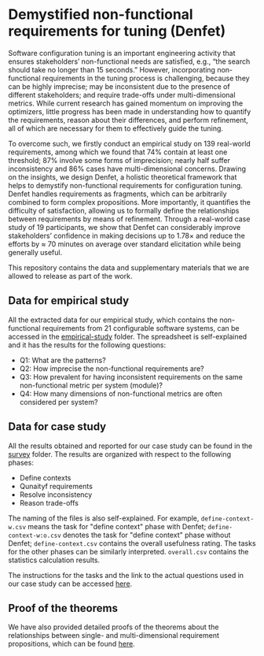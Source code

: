 # Demystified non-functional requirements for tuning (Denfet)


Software configuration tuning is an important engineering activity that ensures stakeholders’ non-functional needs are satisfied, e.g., “the search should take no longer than 15 seconds.” However, incorporating non-functional requirements in the tuning process is challenging, because they can be highly imprecise; may be inconsistent due to the presence of different stakeholders; and require trade-offs under multi-dimensional metrics. While current research has gained momentum on improving the optimizers, little progress has been made in understanding how to quantify the requirements, reason about their differences, and perform refinement, all of which are necessary for them to effectively guide the tuning. 

To overcome such, we firstly conduct an empirical study on 139 real-world requirements, among which we found that 74% contain at least one threshold; 87% involve some forms of imprecision; nearly half suffer inconsistency and 86% cases have multi-dimensional concerns. Drawing on the insights, we design Denfet, a holistic theoretical framework that helps to demystify non-functional requirements for configuration tuning. Denfet handles requirements as fragments, which can be arbitrarily combined to form complex propositions. More importantly, it quantifies the difficulty of satisfaction, allowing us to formally define the relationships between requirements by means of refinement. Through a real-world case study of 19 participants, we show that Denfet can considerably improve stakeholders’ confidence in making decisions up to 1.78× and reduce the efforts by ≈ 70 minutes on average over standard elicitation while being generally useful.

This repository contains the data and supplementary materials that we are allowed to release as part of the work.


## Data for empirical study

All the extracted data for our empirical study, which contains the non-functional requirements from 21 configurable software systems, can be accessed in the [empirical-study](https://github.com/csusera/denfet/tree/main/empirical-study) folder. The spreadsheet is self-explained and it has the results for the following questions:

- Q1: What are the patterns?
- Q2: How imprecise the non-functional requirements are?
- Q3: How prevalent for having inconsistent requirements on the same non-functional metric per system (module)?
- Q4: How many dimensions of non-functional metrics are often considered per system?

## Data for case study

All the results obtained and reported for our case study can be found in the [survey](https://github.com/csusera/denfet/tree/main/survey) folder. The results are organized with respect to the following phases:

- Define contexts
- Qunaityf requirements
- Resolve inconsistency
- Reason trade-offs

The naming of the files is also self-explained. For example, `define-context-w.csv` means the task for "define context" phase with Denfet; `define-context-w:o.csv` denotes the task for "define context" phase without Denfet; `define-context.csv` contains the overall usefulness rating. The tasks for the other phases can be similarly interpreted. `overall.csv` contains the statistics calculation results.

The instructions for the tasks and the link to the actual questions used in our case study can be accessed [here](https://github.com/csusera/denfet/blob/main/case-study-brief.pdf).

## Proof of the theorems

We have also provided detailed proofs of the theorems about the relationships between single- and multi-dimensional requirement propositions, which can be found [here](https://github.com/csusera/denfet/blob/main/proof.pdf).
